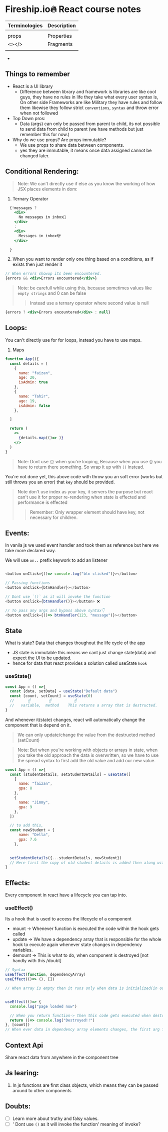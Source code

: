 # Fireship.io🔥 React course notes

|Terminologies|Description|
|---|---|
|||
|props | Properties|
|<></> | Fragments |
| | |
* 

## Things to remember

* React is a UI library 
  * Difference between library and framework is libraries are like cool guys, they have no rules in life they take what every user syntax is, On other side Frameworks are like Military they have rules and follow them likewise they follow strict `conventions`, `syntax` and throw error when not followed
* Top Down pros:
  * Data (args) can only be passed from parent to child, its not possible to send data from child to parent (we have methods but just remember this for now.)
* Why do we use props? Are props immutable?
  * We use props to share data between components.
  * yes they are immutable, it means once data assigned cannot be changed later.

## Conditional Rendering:

> Note: We can't directly use if else as you know the working of how JSX places elements in dom:

1. Ternary Operator
```jsx
  {!messages ? 
    <div>
      No messages in inbox🔴
    </div>
    :
    <div>
      Messages in inbox📪
    </div>

  }

```

2. When you want to render only one thing based on a conditions, as if exists then just render it

```jsx
// When errors showup its been encountered.
{errors && <div>Errors encountered</div>}
```
> Note: be carefull while using this, because sometimes values like `empty strings` and 0 can be false
>> Instead use a ternary operator where second value is null
```jsx
{errors ? <div>Errors encountered</div> : null}
```


## Loops:

You can't directly use for for loops, instead you have to use maps.


1. Maps
```jsx
function App(){
  const details = [
    {
      name: "faizan",
      age: 20,
      isAdmin: true
    },
    {
      name: "Tahir",
      age: 19,
      isAdmin: false
    },

  ]

  return (
    <>
      {details.map(()=> )}
    </>
  )
}
```

> Note: Dont use `{}` when you're looping, Because when you use {} you have to return there something.
> So wrap it up with `()` instead.

You're not done yet, this above code with throw you an soft error (works but still throws you an error) that `key` should be provided.
> Note don't use index as your key, it servers the purpose but react can't use it for proper re-rendering when state is effected and performance is effected
>> Remember: Only wrapper element should have key, not necessary for children.

## Events:
In vanila js we used event handler and took them as reference but here we take more declared way.

We will use `on..` prefix keywork to add an listener
```js

<button onClick={()=> console.log("btn clicked")}></button>

// Passing functions
<button onClick={btnHandler}></button>

// Dont use `()` as it will invoke the function
<button onClick={btnHandler()}></button> ❌

// To pass any args and bypass above syntax👇
<button onClick={()=> btnHandler(123, "message")}></button> 

```

## State

What is state?
Data that changes thoughout the life cycle of the app

* JS state is immutable this means we cant just change state(data) and expect the UI to be updated.
*  hence for data that react provides a solution called useState `hook`

### useState()

```jsx
const App = () =>{
  const [data, setData] = useState("Default data")
  const [count, setCount] = useState(0)
  //      ☝        ☝          ☝
  //   variable,  method    This returns a array that is destructed.
}
```

And whenever it(state) changes, react will automatically change the component that is depend on it.
> We can only update/change the value from the destructed method (setCount)

> Note: But when you're working with objects or arrays in state, when you take the old approach the data is overwritten, so we have to use the spread syntax to first add the old value and add our new value.
>
```jsx
const App = () =>{
  const [studentDetails, setStudentDetails] = useState([
    {
      name: "faizan",
      gpa: 8
    },
    {
      name: "Jimmy",
      gpa: 9
    },
  ])

  // to add this,
  const newStudent = {
      name: "Della",
      gpa: 7.6
    },
  

  setStudentDetails({...studentDetails, newStudent})
  // Here first the copy of old student details is added then along with you add new student.
}
```

## Effects:

Every component in react have a lifecycle you can tap into.

### useEffect()
Its a hook that is used to access the lifecycle of a component
* mount -> Whenever function is executed the code within the hook gets called
* update -> We have a dependency array that is responsible for the whole hook to execute again whenever state changes in dependency variables.
* demount -> This is what to do, when component is destroyed [not handly with this /doubt]


```jsx
// Syntax
useEffect(function, dependencyArray)
useEffect(()=> (), [])

// When array is empty then it runs only when data is initialized(in our case page load)


useEffect(()=> {
  console.log("page loaded now")

  // When you return function-> then this code gets executed when destroyed /doubt
  return ()=> console.log("Destroyed!!")
}, [count])
// When ever data in dependency array elements changes, the first arg function reruns.


```



## Context Api
Share react data from anywhere in the component tree










## Js learing:

1. In js functions are first class objects, which means they can be passed around to other components










## Doubts:

- [ ] Learn more about truthy and falsy values.
- [ ] ' Dont use `()` as it will invoke the function' meaning of invoke?